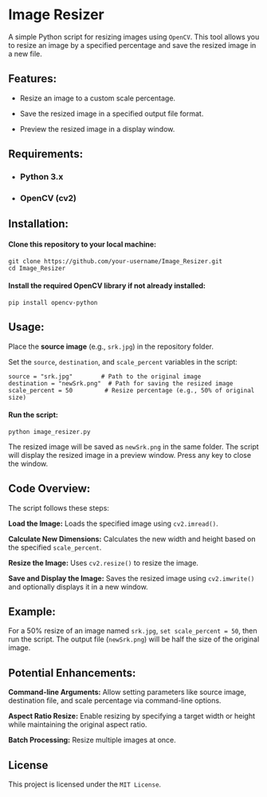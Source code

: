 # Image Resizer

A simple Python script for resizing images using `OpenCV`. This tool allows you to resize an image by a specified percentage and save the resized image in a new file.

## Features:

- Resize an image to a custom scale percentage.

- Save the resized image in a specified output file format.

- Preview the resized image in a display window.

## Requirements:

- ### Python 3.x

- ### OpenCV (cv2)

## Installation:

#### Clone this repository to your local machine:

    git clone https://github.com/your-username/Image_Resizer.git
    cd Image_Resizer

#### Install the required OpenCV library if not already installed:

    pip install opencv-python

## Usage:

Place the **source image** (e.g., `srk.jpg`) in the repository folder.

Set the `source`, `destination`, and `scale_percent` variables in the script:

    source = "srk.jpg"        # Path to the original image
    destination = "newSrk.png"  # Path for saving the resized image
    scale_percent = 50         # Resize percentage (e.g., 50% of original size)

#### Run the script:

    python image_resizer.py

The resized image will be saved as `newSrk.png` in the same folder. The script will display the resized image in a preview window. Press any key to close the window.

## Code Overview:

The script follows these steps:

**Load the Image:** Loads the specified image using `cv2.imread()`.

**Calculate New Dimensions:**  Calculates the new width and height based on the specified `scale_percent`.

**Resize the Image:**  Uses `cv2.resize()` to resize the image.

**Save and Display the Image:**  Saves the resized image using `cv2.imwrite()` and optionally displays it in a new window.

## Example:

For a 50% resize of an image named `srk.jpg`, `set scale_percent = 50`, then run the script. The output file (`newSrk.png`) will be half the size of the original image.

## Potential Enhancements:

**Command-line Arguments:**  Allow setting parameters like source image, destination file, and scale percentage via command-line options.

**Aspect Ratio Resize:** Enable resizing by specifying a target width or height while maintaining the original aspect ratio.

**Batch Processing:**  Resize multiple images at once.

## License

This project is licensed under the `MIT License`.

